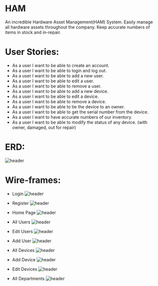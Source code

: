 
# HAM

An incredible Hardware Asset Management(HAM) System. Easily manage all hardware assets throughout the company. Keep accurate numbers of items in stock and in-repair.

# User Stories:

- As a user I want to be able to create an account.
- As a user I want to be able to login and log out.
- As a user I want to be able to add a new user.
- As a user I want to be able to edit a user.
- As a user I want to be able to remove a user.
- As a user I want to be able to add a new device.
- As a user I want to be able to edit a device.
- As a user I want to be able to remove a device.
- As a user I want to be able to tie the device to an owner.
- As a user I want to be able to get the serial number from the device.
- As a user I want to have accurate numbers of our inventory.
- As a user I want to be able to modify the status of any device. (with owner, damaged, out for repair)


# ERD:

![header](https://github.com/imanirak/HAM/blob/main/readmeinfo/HAM-ERD.jpg)

# Wire-frames:

- Login
![header](https://github.com/imanirak/HAM/blob/main/readmeinfo/HAM-Login.jpg)


- Register
![header](https://github.com/imanirak/HAM/blob/main/readmeinfo/HAM-Register.jpg)


- Home Page
![header](https://github.com/imanirak/HAM/blob/main/readmeinfo/HAM%20-LandingPage.jpg)


- All Users
![header](https://github.com/imanirak/HAM/blob/main/readmeinfo/HAM-Users.jpg)


- Edit Users
![header](https://github.com/imanirak/HAM/blob/main/readmeinfo/HAM-EditUser.jpg)


- Add User
![header](https://github.com/imanirak/HAM/blob/main/readmeinfo/HAM-AddUser.jpg)


- All Devices
![header](https://github.com/imanirak/HAM/blob/main/readmeinfo/HAM-Devices.jpg)


- Add Device
![header](https://github.com/imanirak/HAM/blob/main/readmeinfo/HAM-AddDevice.jpg)


- Edit Devices
![header](https://github.com/imanirak/HAM/blob/main/readmeinfo/HAM-EditDevice.jpg)

- All Departments
![header](https://github.com/imanirak/HAM/blob/main/readmeinfo/HAM-Departments.jpg)
